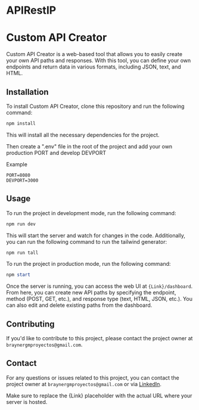 # APIRestIP

# Custom API Creator

Custom API Creator is a web-based tool that allows you to easily create your own API paths and responses. With this tool, you can define your own endpoints and return data in various formats, including JSON, text, and HTML.

## Installation

To install Custom API Creator, clone this repository and run the following command:

``` powershell
npm install
```


This will install all the necessary dependencies for the project.

Then create a ".env" file in the root of the project and add your own production PORT and develop DEVPORT

Example
```
PORT=8080
DEVPORT=3000
```

## Usage

To run the project in development mode, run the following command:

``` powershell
npm run dev
```


This will start the server and watch for changes in the code. Additionally, you can run the following command to run the tailwind generator:

``` powershell
npm run tall

```


To run the project in production mode, run the following command:

``` powershell
npm start

```


Once the server is running, you can access the web UI at `{Link}/dashboard`. From here, you can create new API paths by specifying the endpoint, method (POST, GET, etc.), and response type (text, HTML, JSON, etc.). You can also edit and delete existing paths from the dashboard.

## Contributing

If you'd like to contribute to this project, please contact the project owner at `braynergmproyectos@gmail.com`. 

## Contact

For any questions or issues related to this project, you can contact the project owner at `braynergmproyectos@gmail.com` or via [LinkedIn](https://www.linkedin.com/in/brayner-gonzalez-mendez-a4b9a8225/).

Make sure to replace the {Link} placeholder with the actual URL where your server is hosted.
